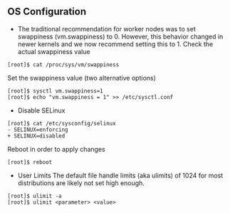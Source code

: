 ## OS Configuration

* The traditional recommendation for worker nodes was to set swappiness (vm.swappiness) to 0. However, this behavior changed in newer kernels and we now recommend setting this to 1.
Check the actual swappiness value
```
[root]$ cat /proc/sys/vm/swappiness
```
Set the swappiness value (two alternative options)
```
[root]$ sysctl vm.swappiness=1
[root]$ echo "vm.swappiness = 1" >> /etc/sysctl.conf
```
* Disable SELinux
```
[root]$ cat /etc/sysconfig/selinux
- SELINUX=enforcing
+ SELINUX=disabled
```
Reboot in order to apply changes
```
[root]$ reboot
```
* User Limits
The default file handle limits (aka ulimits) of 1024 for most distributions are likely not set high enough. 
```
[root]$ ulimit -a
[root]$ ulimit <parameter> <value>
```
